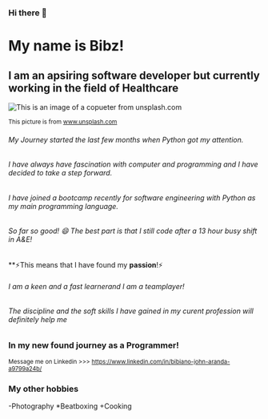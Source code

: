 ### Hi there 👋

<!--
**shimadakambei125/shimadakambei125** is a ✨ _special_ ✨ repository because its `README.md` (this file) appears on your GitHub profile.

Here are some ideas to get you started:

- 🔭 I’m currently working on ...
- 🌱 I’m currently learning
- 👯 I’m looking to collaborate on ...
- 🤔 I’m looking for help with ...
- 💬 Ask me about ...
- 📫 How to reach me: ...
- 😄 Pronouns: ...
- ⚡ Fun fact: ...
-->

# My name is **Bibz**!
## I am an apsiring software developer but currently working in the field of Healthcare
![This is an image of a copueter from unsplash.com](https://images.unsplash.com/photo-1471897488648-5eae4ac6686b?ixlib=rb-4.0.3&ixid=MnwxMjA3fDB8MHxwaG90by1wYWdlfHx8fGVufDB8fHx8&auto=format&fit=crop&w=687&q=80)

<sup>This picture is from www.unsplash.com</sup>
###### My Journey started the last few months when Python got my attention.
###### I have always have fascination with computer and programming and I have decided to take a step forward.
###### I have joined a bootcamp recently for software engineering with Python as my main programming language.
###### So far so good! 😄  The best part is that I still code after a 13 hour busy shift in A&E!
**⚡This means that I have found my **passion**!⚡
###### I am a keen and a fast learnerand I am a teamplayer!
###### The discipline and the soft skills I have gained in my curent profession will definitely help me
### In my new found journey as a Programmer!


<sub>Message me on Linkedin >>> https://www.linkedin.com/in/bibiano-john-aranda-a9799a24b/ </sub>

### My other hobbies
-Photography
*Beatboxing
+Cooking

